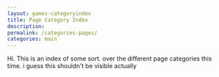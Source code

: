 ```yaml
---
layout: games-categoryindex
title: Page Category Index
description: 
permalink: /categories-pages/
categories: main
---
```

Hi. This is an index of some sort. over the different page categories this time. i guess this shouldn't be visible actually